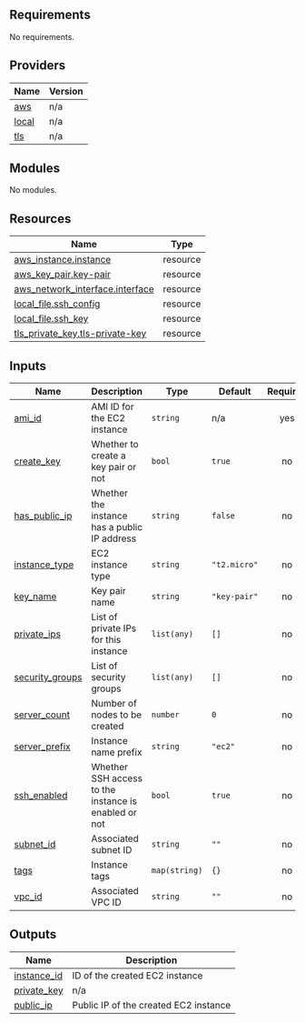 <!-- BEGIN_TF_DOCS -->
## Requirements

No requirements.

## Providers

| Name | Version |
|------|---------|
| <a name="provider_aws"></a> [aws](#provider\_aws) | n/a |
| <a name="provider_local"></a> [local](#provider\_local) | n/a |
| <a name="provider_tls"></a> [tls](#provider\_tls) | n/a |

## Modules

No modules.

## Resources

| Name | Type |
|------|------|
| [aws_instance.instance](https://registry.terraform.io/providers/hashicorp/aws/latest/docs/resources/instance) | resource |
| [aws_key_pair.key-pair](https://registry.terraform.io/providers/hashicorp/aws/latest/docs/resources/key_pair) | resource |
| [aws_network_interface.interface](https://registry.terraform.io/providers/hashicorp/aws/latest/docs/resources/network_interface) | resource |
| [local_file.ssh_config](https://registry.terraform.io/providers/hashicorp/local/latest/docs/resources/file) | resource |
| [local_file.ssh_key](https://registry.terraform.io/providers/hashicorp/local/latest/docs/resources/file) | resource |
| [tls_private_key.tls-private-key](https://registry.terraform.io/providers/hashicorp/tls/latest/docs/resources/private_key) | resource |

## Inputs

| Name | Description | Type | Default | Required |
|------|-------------|------|---------|:--------:|
| <a name="input_ami_id"></a> [ami\_id](#input\_ami\_id) | AMI ID for the EC2 instance | `string` | n/a | yes |
| <a name="input_create_key"></a> [create\_key](#input\_create\_key) | Whether to create a key pair or not | `bool` | `true` | no |
| <a name="input_has_public_ip"></a> [has\_public\_ip](#input\_has\_public\_ip) | Whether the instance has a public IP address | `string` | `false` | no |
| <a name="input_instance_type"></a> [instance\_type](#input\_instance\_type) | EC2 instance type | `string` | `"t2.micro"` | no |
| <a name="input_key_name"></a> [key\_name](#input\_key\_name) | Key pair name | `string` | `"key-pair"` | no |
| <a name="input_private_ips"></a> [private\_ips](#input\_private\_ips) | List of private IPs for this instance | `list(any)` | `[]` | no |
| <a name="input_security_groups"></a> [security\_groups](#input\_security\_groups) | List of security groups | `list(any)` | `[]` | no |
| <a name="input_server_count"></a> [server\_count](#input\_server\_count) | Number of nodes to be created | `number` | `0` | no |
| <a name="input_server_prefix"></a> [server\_prefix](#input\_server\_prefix) | Instance name prefix | `string` | `"ec2"` | no |
| <a name="input_ssh_enabled"></a> [ssh\_enabled](#input\_ssh\_enabled) | Whether SSH access to the instance is enabled or not | `bool` | `true` | no |
| <a name="input_subnet_id"></a> [subnet\_id](#input\_subnet\_id) | Associated subnet ID | `string` | `""` | no |
| <a name="input_tags"></a> [tags](#input\_tags) | Instance tags | `map(string)` | `{}` | no |
| <a name="input_vpc_id"></a> [vpc\_id](#input\_vpc\_id) | Associated VPC ID | `string` | `""` | no |

## Outputs

| Name | Description |
|------|-------------|
| <a name="output_instance_id"></a> [instance\_id](#output\_instance\_id) | ID of the created EC2 instance |
| <a name="output_private_key"></a> [private\_key](#output\_private\_key) | n/a |
| <a name="output_public_ip"></a> [public\_ip](#output\_public\_ip) | Public IP of the created EC2 instance |
<!-- END_TF_DOCS -->